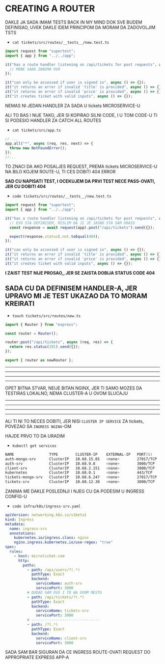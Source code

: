 # CREATING A ROUTER

DAKLE JA SADA IMAM TESTS BACK IN MY MIND DOK SVE BUDEM DEFINISAO, UVEK DAKLE IDEM PRINCIPOM DA MORAM DA ZADOVOLJIM TSTS

- `cat tickets/src/routes/__tests__/new.test.ts`

```ts
import request from "supertest";
import { app } from "../../app";

it("has a route handler listening on /api/tickets for post requests", async () => {
  // MENE SADA ZANIMA OVO
});

it("can only be accessed if user is signed in", async () => {});
it("it returns an error if invalid 'title' is provided", async () => {});
it("it returns an error if invalid 'price' is provided", async () => {});
it("it creates ticket with valid inputs", async () => {});

```

NEMAS NI JEDAN HANDLER ZA SADA U tickets MICROSERVICE-U

ALI TO BAS I NIJE TAKO, JER SI KOPIRAO SILNI CODE, I U TOM CODE-U TI SI PODESIO HANDLER ZA CATCH ALL ROUTES

- `cat tickets/src/app.ts`

```ts
// ...
app.all("*", async (req, res, next) => {
  throw new NotFoundError();
});
//...
```

TO ZNACI DA AKO POSALJES REQUEST, PREMA tickets MICROSERVICE-U NA BILO KOJEM ROUTE-U, TI CES DOBITI 404 ERROR

**SAD CU NAPISATI TEST, I OCEKUJEM DA PRVI TEST NECE PASS-OVATI, JER CU DOBITI 404**

- `code tickets/src/routes/__tests__/new.test.ts`

```ts
import request from "supertest";
import { app } from "../../app";

it("has a route handler listening on /api/tickets for post requests", async () => {
  // EVO STA DEFINISEM, MISLIM DA JI JE JASNO STA SAM URAIO
  const response = await request(app).post("/api/tickets").send({});

  expect(response.status).not.toEqual(404);
});

it("can only be accessed if user is signed in", async () => {});
it("it returns an error if invalid 'title' is provided", async () => {});
it("it returns an error if invalid 'price' is provided", async () => {});
it("it creates ticket with valid inputs", async () => {});

```

**I ZAIST TEST NIJE PROSAO,, JER SE ZAISTA DOBIJA STATUS CODE 404**

## SADA CU DA DEFINISEM HANDLER-A, JER UPRAVO MI JE TEST UKAZAO DA TO MORAM KREIRATI

- `touch tickets/src/routes/new.ts`

```ts
import { Router } from "express";

const router = Router();

router.post("/api/tickets", async (req, res) => {
  return res.status(201).send({});
});

export { router as newRouter };

```








***
***
***
***

OPET BITNA STVAR, NEIJE BITAN NGINX, JER TI SAMO MOZES DA TESTIRAS LOKALNO, NEMA CLUSTER-A U OVOM SLUCAJU


***
***
***
***

ALI TI NI TO NECES DOBITI, JER NISI `CLUSTER IP SERVICE` ZA tickets, POVEZAO SA `INGRESS NGINX`-OM

HAJDE PRVO TO DA URADIM

- `kubectl get services`

```zsh
NAME                TYPE        CLUSTER-IP    EXTERNAL-IP   PORT(S)     AGE
auth-mongo-srv      ClusterIP   10.68.15.85   <none>        27017/TCP   5d18h
auth-srv            ClusterIP   10.68.9.8     <none>        3000/TCP    5d18h
client-srv          ClusterIP   10.68.2.151   <none>        3000/TCP    5d18h
kubernetes          ClusterIP   10.68.0.1     <none>        443/TCP     22d
tickets-mongo-srv   ClusterIP   10.68.6.247   <none>        27017/TCP   16h
tickets-srv         ClusterIP   10.68.12.30   <none>        3000/TCP    16h

```

ZANIMA ME DAKLE POSLEDNJI I NJEG CU DA PODESIM U INGRESS CONFIG-U

- `code infra/k8s/ingress-srv.yaml`

```yaml
apiVersion: networking.k8s.io/v1beta1
kind: Ingress
metadata:
  name: ingress-srv
  annotations:
    kubernetes.io/ingress.class: nginx
    nginx.ingress.kubernetes.io/use-regex: "true"
spec:
  rules:
    - host: microticket.com
      http:
        paths:
          - path: /api/users/?(.*)
            pathType: Exact
            backend:
              serviceName: auth-srv
              servicePort: 3000
          # DODAO SAM OVO I TO NA OVOM MESTU
          - path: /api/tickets/?(.*)
            pathType: Exact
            backend:
              serviceName: tickets-srv
              servicePort: 3000
          # -------------------------------
          - path: /?(.*)
            pathType: Exact
            backend:
              serviceName: client-srv
              servicePort: 3000
```

SADA SAM BAR SIGURAN DA CE INGRESS ROUTE-OVATI REQUEST DO APPROPRIATE EXPRESS APP-A
